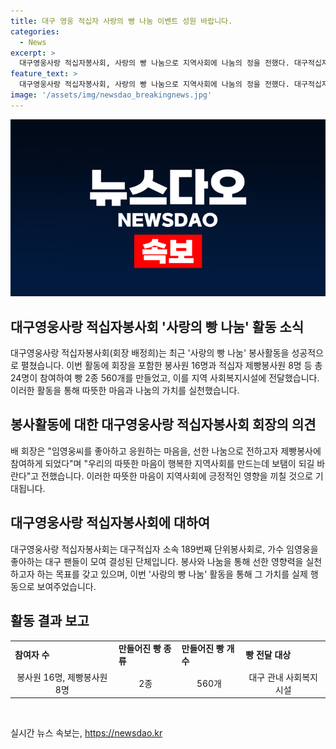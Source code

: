 ```yaml
---
title: 대구 영웅 적십자 사랑의 빵 나눔 이벤트 성원 바랍니다.
categories:
  - News
excerpt: >
  대구영웅사랑 적십자봉사회, 사랑의 빵 나눔으로 지역사회에 나눔의 정을 전했다. 대구적십자사 서부봉사관에서 회장 배정희를 비롯한 16명의 봉사원과 8명의 제빵봉사원이 참여해 빵 560개를 만들고 이를 지역의 사회복지시설에 전달했다. 배 회장은 임영웅씨를 응원하는 마음으로 참여했다고 전하며, 따뜻한 마음과 봉사로 지역사회에 기쁨을 전하길 바란다. 대구영웅사랑 적십자봉사회는 2022년 결성된 대구적십자 소속 189번째 단위봉사회로, 임영웅을 사랑하는 대구 팬들이 모여 선한 영향력을 행동으로 실천하고 있다.
feature_text: >
  대구영웅사랑 적십자봉사회, 사랑의 빵 나눔으로 지역사회에 나눔의 정을 전했다. 대구적십자사 서부봉사관에서 회장 배정희를 비롯한 16명의 봉사원과 8명의 제빵봉사원이 참여해 빵 560개를 만들고 이를 지역의 사회복지시설에 전달했다. 배 회장은 임영웅씨를 응원하는 마음으로 참여했다고 전하며, 따뜻한 마음과 봉사로 지역사회에 기쁨을 전하길 바란다. 대구영웅사랑 적십자봉사회는 2022년 결성된 대구적십자 소속 189번째 단위봉사회로, 임영웅을 사랑하는 대구 팬들이 모여 선한 영향력을 행동으로 실천하고 있다.
image: '/assets/img/newsdao_breakingnews.jpg'
---
```


<p><img src="/assets/img/newsdao_breakingnews.jpg" alt="bookingtag 속보" /></p>

<h2 data-ke-size="size26">대구영웅사랑 적십자봉사회 '사랑의 빵 나눔' 활동 소식</h2>

<p data-ke-size="size16">대구영웅사랑 적십자봉사회(회장 배정희)는 최근 '사랑의 빵 나눔' 봉사활동을 성공적으로 펼쳤습니다. 이번 활동에 회장을 포함한 봉사원 16명과 적십자 제빵봉사원 8명 등 총 24명이 참여하여 빵 2종 560개를 만들었고, 이를 지역 사회복지시설에 전달했습니다. 이러한 활동을 통해 따뜻한 마음과 나눔의 가치를 실천했습니다.</p>

<h2 data-ke-size="size26">봉사활동에 대한 대구영웅사랑 적십자봉사회 회장의 의견</h2>

<p data-ke-size="size16">배 회장은 "임영웅씨를 좋아하고 응원하는 마음을, 선한 나눔으로 전하고자 제빵봉사에 참여하게 되었다"며 "우리의 따뜻한 마음이 행복한 지역사회를 만드는데 보탬이 되길 바란다"고 전했습니다. 이러한 따뜻한 마음이 지역사회에 긍정적인 영향을 끼칠 것으로 기대됩니다.</p>

<h2 data-ke-size="size26">대구영웅사랑 적십자봉사회에 대하여</h2>

<p data-ke-size="size16">대구영웅사랑 적십자봉사회는 대구적십자 소속 189번째 단위봉사회로, 가수 임영웅을 좋아하는 대구 팬들이 모여 결성된 단체입니다. 봉사와 나눔을 통해 선한 영향력을 실천하고자 하는 목표를 갖고 있으며, 이번 '사랑의 빵 나눔' 활동을 통해 그 가치를 실제 행동으로 보여주었습니다.</p>

<h2 data-ke-size="size26">활동 결과 보고</h2>

<table>
  <tr>
    <td><b>참여자 수</b></td>
    <td><b>만들어진 빵 종류</b></td>
    <td><b>만들어진 빵 개수</b></td>
    <td><b>빵 전달 대상</b></td>
  </tr>
  <tr>
    <td style="text-align: center; height: 17px;">봉사원 16명, 제빵봉사원 8명</td>
    <td style="text-align: center; height: 17px;">2종</td>
    <td style="text-align: center; height: 17px;">560개</td>
    <td style="text-align: center; height: 17px;">대구 관내 사회복지시설</td>
  </tr>
</table>

<p data-ke-size="size16">&nbsp;</p>
실시간 뉴스 속보는, <a href="https://newsdao.kr" rel="dofollow">https://newsdao.kr</a>


